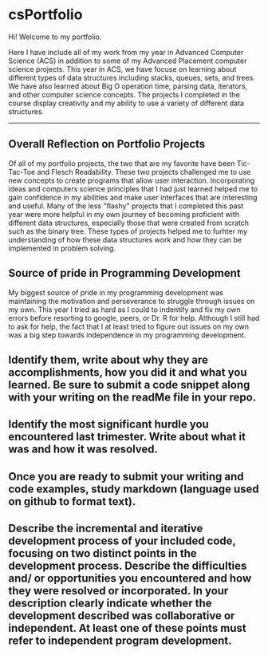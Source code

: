 # csPortfolio

Hi! Welcome to my portfolio. 

Here I have include all of my work from my year in Advanced Computer Science (ACS) in addition to some of my Advanced Placement computer science projects. This year in ACS, we have focuse on learning about different types of data structures including stacks, queues, sets, and trees. We have also learned about Big O operation time, parsing data, iterators, and other computer science concepts. The projects I completed in the course display creativity and my ability to use a variety of different data structures.

***

## Overall Reflection on Portfolio Projects

Of all of my portfolio projects, the two that are my favorite have been Tic-Tac-Toe and Flesch Readability. These two projects challenged me to use new concepts to create programs that allow user interaction. Incorporating ideas and computers science principles that I had just learned helped me to gain confidence in my abilities and make user interfaces that are interesting and useful. Many of the less "flashy" projects that I completed this past year were more helpful in my own journey of becoming proficient with different data structures, especially those that were created from scratch such as the binary tree. These types of projects helped me to furhter my understanding of how these data structures work and how they can be implemented in problem solving. 

## Source of pride in Programming Development

 My biggest source of pride in my programming development was maintaining the motivation and perseverance to struggle through issues on my own. This year I tried as hard as I could to indentify and fix my own errors before resorting to google, peers, or Dr. R for help. Although I still had to ask for help, the fact that I at least tried to figure out issues on my own was a big step towards independence in my programming development.





## Identify them, write about why they are accomplishments, how you did it and what you learned.  Be sure to submit a code snippet along with your writing on the readMe file in your repo.

## Identify the most significant hurdle you encountered last trimester.  Write about what it was and how it was resolved.

## Once you are ready to submit your writing and code examples, study markdown (language used on github to format text).

## Describe the incremental and iterative development process of your included code, focusing on two distinct points in the development process. Describe the difficulties and/ or opportunities you encountered and how they were resolved or incorporated. In your description clearly indicate whether the development described was collaborative or independent. At least one of these points must refer to independent program development.
